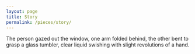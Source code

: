 ```yaml
---
layout: page
title: Story
permalink: /pieces/story/
---
```


The person gazed out the window, one arm folded behind, the other bent to grasp a glass tumbler, clear liquid swishing with slight revolutions of a hand. 